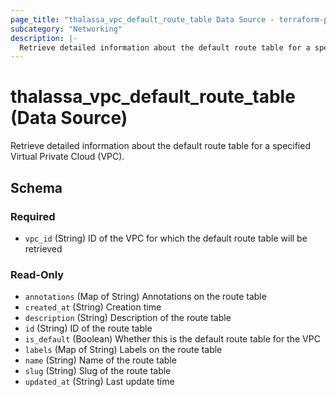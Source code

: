 ```yaml
---
page_title: "thalassa_vpc_default_route_table Data Source - terraform-provider-thalassa"
subcategory: "Networking"
description: |-
  Retrieve detailed information about the default route table for a specified Virtual Private Cloud (VPC).
---
```


# thalassa_vpc_default_route_table (Data Source)

Retrieve detailed information about the default route table for a specified Virtual Private Cloud (VPC).



<!-- schema generated by tfplugindocs -->
## Schema

### Required

- `vpc_id` (String) ID of the VPC for which the default route table will be retrieved

### Read-Only

- `annotations` (Map of String) Annotations on the route table
- `created_at` (String) Creation time
- `description` (String) Description of the route table
- `id` (String) ID of the route table
- `is_default` (Boolean) Whether this is the default route table for the VPC
- `labels` (Map of String) Labels on the route table
- `name` (String) Name of the route table
- `slug` (String) Slug of the route table
- `updated_at` (String) Last update time